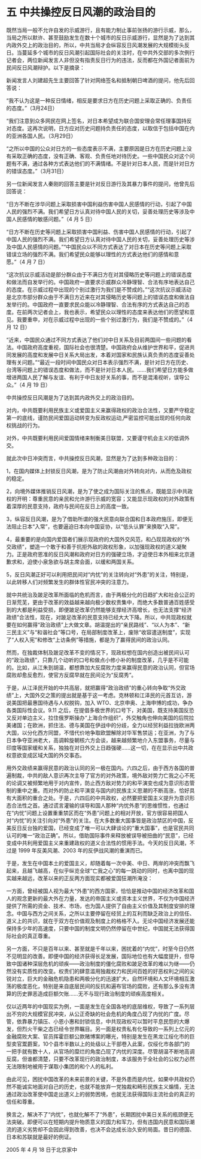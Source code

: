 # 五 中共操控反日风潮的政治目的
既然当局一般不允许自发的示威游行，且有能力制止事前张扬的游行示威，那么，当局之所以默许、甚至鼓励发生在数十个城市的反日示威游行，显然是为了达到其内政外交上的政治目的，所以，中共当局才会纵容反日风潮发展的大规模街头反日。当蔓延多个城市的反日风潮引起国际社会的关注时，在中共外交部的多次例行记者会，两位新闻发言人非但没有指责反日行为的违法，反而都在外国记者面前为民间反日风潮辩护。以下是摘录：

新闻发言人刘建超先生主要回答了针对网络签名和抵制朝日啤酒的提问，他先后回答说：

“我不认为这是一种反日情绪，相反是要求日方在历史问题上采取正确的、负责任的态度。”（3月24日）

“我们注意到众多网民在网上签名，对日本希望成为联合国安理会常任理事国持反对态度。这再次说明，日方应对历史问题持负责任的态度，以取信于包括中国在内的亚洲各国人民。（3月29日）

“之所以中国的公众对日方的一些态度表示不满，主要原因是日方在历史问题上没有采取正确的态度，没有正确、客观、负责任地对待历史。一些中国民众对这个问题有不满，通过各种方式表达他们的不满情绪。不是针对日本人民，而是针对日方的错误态度。”（3月31日）

另一位新闻发言人秦刚的回答主要是针对反日游行及其暴力事件的提问，他曾先后回答说：

“日方不断在涉华问题上采取损害中国利益伤害中国人民感情的行动，引起了中国人民的强烈不满。我们希望日方认真对待中国人民的关切，妥善处理历史等涉及中国人民感情的敏感问题。”（4 月 5 日）

“日方不断在历史等问题上采取损害中国利益、伤害中国人民感情的行动，引起了中国人民的强烈不满。我们希望日方认真对待中国人民的关切，妥善处理历史等涉及中国人民感情的问题。”“中国民众以不同方式表达了对日本在历史等问题上采取错误立场的强烈不满。我们希望民众能够以理性的方式表达他们的感情和意愿。”（4 月 7 日）

“这次抗议示威活动是部分群众由于不满日方在对其侵略历史等问题上的错误态度和做法而自发举行的。中国政府一直要求示威群众冷静理智、合法有序地表达自己的态度。在示威过程中出现的个别过激行为我们是不赞成的。”“这次抗议示威活动是北京市部分群众由于不满日方近来在对其侵略历史等问题上的错误态度和做法自发举行的。中国政府一直要求民众能以冷静理智、合法有序的方式表达自己的态度。在前两次记者会上，我也表示，希望民众以理性的态度来表达他们的愿望和意见。我要重申，对在示威过程中出现的一些个别过激行为，我们是不赞成的。”（4 月 12 日）

“近来，中国民众通过不同方式表达了他们对中日关系及目前两国间一些问题的看法。中国政府高度重视，国际社会也很清楚。中国政府会从维护世界和平，促进共同发展的高度和发展中日关系大局出发，本着对国家和民族认真负责的态度妥善处理有关问题。”“最近一段时间中国民众对日本表示强烈不满，是针对日方在历史、台湾等问题上的错误态度和做法，而不是针对日本人民。……我们希望日方能多做增进两国人民了解与友谊、有利于中日友好关系的事，而不是混淆视听，误导公众。”（4 月 19 日）

中共操控反日风潮是为了达到其内政外交上的政治目的。

对内，中共既要利用民族主义或爱国主义来赢得政权的政治合法性，又要严守稳定第一的底线，谨防民间爱国运动转变为反政权运动,严密监控可能出现的任何向政权挑战的行为。

对外，中共既要利用民间爱国情绪来制衡美日联盟，又要谨守机会主义的低调外交。

就此次中日冲突而言，中共操控反日风潮，显然是为了达到多种政治目的：

1，在国内媒体上封锁反日风潮，是为了防止风潮由对外转向对内，从而危及政权的稳定。

2，向境外媒体推销反日风潮，是为了使之成为国际关注的焦点，既能显示中共政权的开明：尊重民意的亲民和允许游行示威的宽容；又能显示现政权的对外政策有着深厚的民意支持，政府与民间在反日上的高度一致。

3，纵容反日风潮，是为了借助所谓的强大民意向联合国和日本政府施压，即便无法阻止日本“入常”，也要逼迫日本向中国妥协，以“低头认罪”来换取“入常”。

4，最重要的是向国内爱国者们展示现政府的大国外交风范，和凸现现政权的“外交政绩”，塑造一个敢于和善于抗拒外敌的政权形象，以加强现政权的道义凝聚力。正是政府恩准的反日风潮和政府对日方的强硬立场，才迫使日本外相来北京道歉求和，迫使小泉急欲与胡主席会面，以缓和两国关系。

5，反日风潮正好可以利用把民间对“内忧”的关注转向对“外患”的关注，特别是，以此转移人们对频繁发生的群体性官民冲突的注意力。

就中共统治及跛足改革所面临的危机而言，由于两极分化的日趋扩大和社会公正的日渐荒芜，更由于改革的效益越来越向极少数权贵集中，而绝大多数普通百姓感受到的大都是利益受损，即便跛足改革仍然能够支撑经济高增长，也无法支撑“经济政绩”合法性，现在，对跛足改革的民意支持已经大大下降。所以，中共现政权就要在如何赢得“政治政绩”上大做文章。胡温提出的“亲民路线”、“以人为本”、“新三民主义”与“和谐社会”等口号，在局部制度改革上，废除“收容遣送制度”，实现了“人权入宪”和修改“上访条例”等措施，都是为了赢得民间的政治认同。

然而，在独裁体制及跛足改革不变的情况下，现政权想在国内创造出被民间认可的“政治政绩”，只靠几个动听的口号和做点小修小补的制度改革，几乎是不可能的。比如，从江朱到胡温，都想靠加大反腐败力度来赢得民意的政治认同，但官场腐败却愈反愈烈，使官方反腐早就在民间沦为“反腐秀”。

于是，从江泽民开始的中共高层，就把赢得“政治政绩”的重心转向争取“外交政绩”上，大国外交之策的提出就是基于这一考虑。克林顿和江泽民的元首互访，游说美国把最惠国待遇与人权脱钩，加入 WTO、北京申奥、上海申博的成功，争办各类国际性会议。9.11 之后，在提倡多极世界的口号下，对美国，既支持美国反恐又反对单边主义，拉住俄罗斯操办“上海合作组织”，外交触角也伸向美国的后院拉美诸国；在欧洲，抓住法、德与美国在伊战中的分歧，全力以经贸利益拉拢欧洲两大国，以分化西方同盟，不惜代价地争取欧盟解除对华军售禁运；在亚洲，为了与日本争夺亚洲老大，高调斡旋朝核六方会谈，越来越频繁地介入东盟事务，尽量与印度等国家缓和关系，独独在对日外交上日趋强硬……这一切，在在显示出中共政权意欲变成区域大国的外交事态。

用外交政绩来赢得民意的政治认同的另一极在国内。六四之后，由于西方各国的普遍制裁，中共的敌人意识再次主导了官方的对外政策，境外敌对势力亡我之心不死的论调又被频繁地用于对内宣传，防止西方敌对势力的和平演变也成为意识形态管制的重中之重。而对外的防止和平演变与国内的民族主义思潮的不断高涨，恰好具有大面积的重合之处。于是，六四后的中共政权，必然要把爱国主义提升为意识形态合法性之首。通过谎言灌输的误导和国人那种“内忧外患”的思维惯性，也通过在“内忧”问题上设置重重禁区而在“外患”问题上的相对开放，官方很容易把国人对“内忧”的关注引向对“外患”的关注。在大多数重大国事皆是政治禁区的中国，反美反日反台独的爱国，已经变成了唯一可以大肆谈论的“重大国事”，也是官民共同认可的唯一“政治正确”。所以，借助国际事件来释放被误导被扭曲的“民意”，已经变成中共利用爱国主义来重建政权的道义合法性的惯用手法。今天的反日风潮，不过是 1999 年反美风潮、2003 年的反伊战风潮的重演而已。

于是，发生在中国本土的爱国主义，却随着每一次中美、中日、两岸的冲突而飘飞起来，且越飞越高，在似乎纵览全球“亡我之心”的每一跳动的同时，也离中国的现实越来越远，改革以来的正反两方面现实都被爱国狂潮所淹没：

一方面，曾经被国人视为最大“外患”的西方国家，恰恰是推动中国的经济改革和国人的观念更新的最大外在力量，发达的帝国主义或资本主义世界，不仅为中国经济提供了所需的资金、技术、市场，也为国人提供了自由主义价值及其制度安排的理念。中国与西方之间关系，之所以主要停留在经贸上的互利而缺乏政治上的信任、道义上的共识，就在于双方在价值观及制度上的格格不入。无论中国经济发展还能保持多少年的高速度，只要中国的制度文明仍然停留在中世纪，中国就无法获得国际社会的真正尊重。

另一方面，不只是百年以来、甚至就是千年以来，困扰着的“内忧”，时至今日仍然不见明显的改善。即便中国的经济获得长足发展，国际地位也有大幅度提升，但导致中国诸种深层危机的顽疾——政治制度的僵化腐败和跛足改革的难以为继——仍然没有实质性的改变。权贵们的肆意滥用独裁权力和民间百姓的好恶权利之间的尖锐对立，巨大的金融危机隐患和两极分化的迅速扩大，自然环境和人文环境相互激荡的极度恶化，特别是来自底层民间的反抗和遍布官场的腐败，还有那么多没有清算的历史罪恶造成巨额欠账……无不与现行政治制度的顽疾高度相关。

仅以近两年的中国现实为例，一面是发生在全国各地的底层维权，导致了一系列层出不穷的大规模官民冲突，从公正奇缺的社会危机的角度凸现了内忧的广度。尽管，依靠暴力镇压、小恩小惠和封锁信息，中共现政权可以暂时平息民怨的大爆发，但烈火干柴之态已经令世界瞩目。另一面是权贵私有化导致的一系列上亿元的金融腐败大案、官员挥霍巨额公款赌博案的曝光，特别是发生在黑龙江绥化市的巨型卖官鬻爵案，10个县市半数以上的处级以上干部卷入此案，仅绥化市各部门的一把手就有数十人，从官场的糜烂的角度凸现了内忧的深度。尽管胡温不断地高调反腐，但谁都清楚，只要不改革现行的政治制度，本该服务于全社会的公权力必然无法限制地被用于谋取小集团的和个人的私利。

由此可见，困扰中国改革的未来前景的关键，不是外患而是内忧，如果中共政权仍然不能诚实地面对自己的历史，也就不能放弃一党独裁和畸形民族主义煽情，无法通过政治改革使中国走出道义上的弱势困境，也就无法获得国际主流社会的真正的信任和尊重。

换言之，解决不了“内忧”，也就化解不了“外患”，长期困扰中美日关系的瓶颈便无法突破。即便可以在短期内提升物质意义的国力和军力，但有违国内民意和国际潮流的道义劣势却不会因此得到改善，也决不会达成长治久安的局面。昔日的德国、日本和苏联就是最好的例证。

2005 年 4 月 18 日于北京家中
